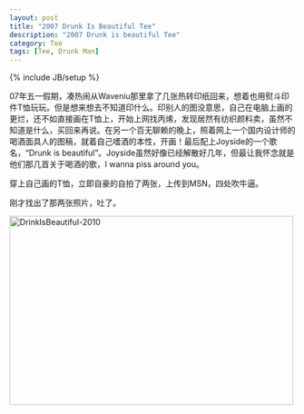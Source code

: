 ```yaml
---
layout: post
title: "2007 Drunk Is Beautiful Tee"
description: "2007 Drunk is beautiful Tee"
category: Tee
tags: [Tee, Drunk Man]
---
```

{% include JB/setup %}

07年五一假期，凑热闹从Waveniu那里拿了几张热转印纸回来，想着也用熨斗印件T恤玩玩。但是想来想去不知道印什么。印别人的图没意思，自己在电脑上画的更烂，还不如直接画在T恤上，开始上网找丙烯，发现居然有纺织颜料卖，虽然不知道是什么，买回来再说。在另一个百无聊赖的晚上，照着网上一个国内设计师的喝酒面具人的图稿，就着自己嗜酒的本性，开画！最后配上Joyside的一个歌名，“Drunk is beautiful”。Joyside虽然好像已经解散好几年，但最让我怀念就是他们那几首关于喝酒的歌，I wanna piss around you。

穿上自己画的T恤，立即自豪的自拍了两张，上传到MSN，四处吹牛逼。

刚才找出了那两张照片，吐了。

<a href="http://www.flickr.com/photos/95186598@N08/8671931688/" title="Flickr 上 imyanbo 的 DrinkIsBeautiful-2010"><img src="http://farm9.staticflickr.com/8543/8671931688_0e28138b34.jpg" width="500" height="333" alt="DrinkIsBeautiful-2010"></a>